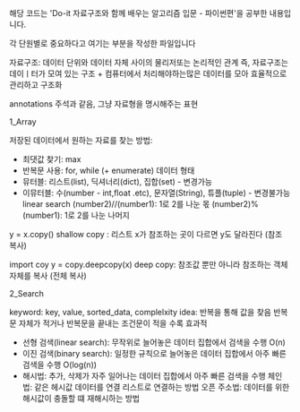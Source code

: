 해당 코드는 'Do-it 자료구조와 함께 배우는 알고리즘 입문 - 파이썬편'을 공부한 내용입니다.

각 단원별로 중요하다고 여기는 부분을 작성한 파일입니다

자료구조: 데이터 단위와 데이터 자체 사이의 물리저또는 논리적인 관계
          즉, 자료구조는 데이ㅣ터가 모여 있는 구조 
          + 컴퓨터에서 처리해야하는많은 데이터를 모아 효율적으로 관리하고 구조화
          
          
annotations 주석과 같음, 그냥 자료형을 명시해주는 표현

1_Array

저장된 데이터에서 원하는 자료를 찾는 방법:
 - 최댓값 찾기: max
 - 반복문 사용: for, while (+ enumerate)
데이터 형태
 - 뮤터블: 리스트(list), 딕셔너리(dict), 집합(set) - 변경가능
 - 이뮤터블: 수(number - int,float .etc), 문자열(String), 튜플(tuple) - 변경불가능
 linear search
 (number2)//(number1): 1로 2를 나눈 몫
 (number2)%(number1): 1로 2를 나눈 나머지
 
 y = x.copy()
 shallow copy : 리스트 x가 참조하는 곳이 다르면 y도 달라진다 (참조 복사)
 
 import coy
 y = copy.deepcopy(x)
 deep copy: 참조값 뿐만 아니라 참조하는 객체 자체를 복사 (전체 복사)
 
2_Search

keyword: key, value, sorted_data, complelxity
idea: 반복을 통해 값을 찾음
      반복문 자체가 적거나 반복문을 끝내는 조건문이 적을 수록 효과적
- 선형 검색(linear search): 무작위로 늘어놓은 데이터 집합에서 검색을 수행 O(n)
- 이진 검색(binary search): 일정한 규칙으로 늘어놓은 데이터 집합에서 아주 빠른 검색을 수행 O(log(n))
- 해시법: 추가, 삭제가 자주 일어나는 데이터 집합에서 아주 빠른 검색을 수행
    체인법: 같은 헤시값 데이터를 연결 리스트로 연결하는 방법
    오픈 주소법: 데이터를 위한 해시값이 충돌할 떄 재해시하는 방법
 